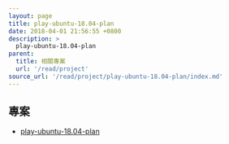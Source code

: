 ```yaml
---
layout: page
title: play-ubuntu-18.04-plan
date: 2018-04-01 21:56:55 +0800
description: >
  play-ubuntu-18.04-plan
parent:
  title: 相關專案
  url: '/read/project'
source_url: '/read/project/play-ubuntu-18.04-plan/index.md'
---
```



## 專案

* [play-ubuntu-18.04-plan](https://github.com/samwhelp/play-ubuntu-18.04-plan)
